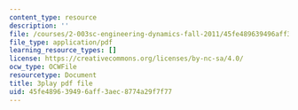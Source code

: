 ```yaml
---
content_type: resource
description: ''
file: /courses/2-003sc-engineering-dynamics-fall-2011/45fe489639496aff3aec8774a29f7f77_OxcCPTc_bXw.pdf
file_type: application/pdf
learning_resource_types: []
license: https://creativecommons.org/licenses/by-nc-sa/4.0/
ocw_type: OCWFile
resourcetype: Document
title: 3play pdf file
uid: 45fe4896-3949-6aff-3aec-8774a29f7f77
---
```

